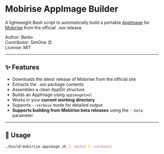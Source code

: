 # Mobirise AppImage Builder

A lightweight Bash script to automatically build a portable [AppImage](https://appimage.org/) for [Mobirise](https://mobirise.com) from the official `.deb` release.

Author: Barko  
Contributor: SimOne 😊  
License: MIT

---

## ✨ Features

- Downloads the latest release of Mobirise from the official site
- Extracts the `.deb` package contents
- Assembles a clean AppDir structure
- Builds an AppImage using `appimagetool`
- Works in your **current working directory**
- Supports `--verbose` mode for detailed output
- **Supports building from Mobirise beta releases** using the `--beta` parameter

---

## 🚀 Usage

```bash
./build-mobirise-appimage.sh [--beta] [--verbose]
